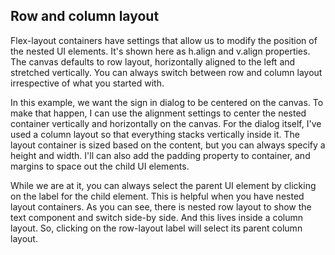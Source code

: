 ## Row and column layout 

Flex-layout containers have settings that allow us to modify the position of the nested UI elements. It's shown here as h.align and v.align properties. The canvas defaults to row layout, horizontally aligned to the left and stretched vertically. You can always switch between row and column layout irrespective of what you started with.  

  

In this example, we want the sign in dialog to be centered on the canvas. To make that happen, I can use the alignment settings to center the nested container vertically and horizontally on the canvas. For the dialog itself, I've used a column layout so that everything stacks vertically inside it. The layout container is sized based on the content, but you can always specify a height and width. I'll can also add the padding property to container, and margins to space out the child UI elements. 

  

While we are at it, you can always select the parent UI element by clicking on the label for the child element. This is helpful when you have nested layout containers. As you can see, there is nested row layout to show the text component and switch side-by side. And this lives inside a column layout. So, clicking on the row-layout label will select its parent column layout.